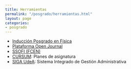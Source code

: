 ```yaml
---
title: Herramientas
permalink: "/posgrado/herramientas.html"
layout: page
categories:
- posgrado
---
```

* [Inducción Posgrado en Física](https://drive.google.com/file/d/1UMYOI-G6h4PGxhY1Lb9jCh-s6mP6lVtj/view?usp=sharing)
* [Plataforma Open Journal](http://ojs.oproject.org/index.php/posgrado)
* [SSOFI (FCEN)](https://ssofi.udea.edu.co/fcen/)
* [CURSUM](https://arquimedes.udea.edu.co/cursum/fcen/#/publico/materias): Planes de asignatura
* [SIGA UdeA](https://siga-fcen.com/home): Sistema Integrado de Gestión Administrativa
